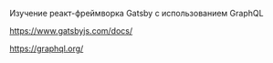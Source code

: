 Изучение реакт-фреймворка Gatsby с использованием GraphQL

https://www.gatsbyjs.com/docs/

https://graphql.org/